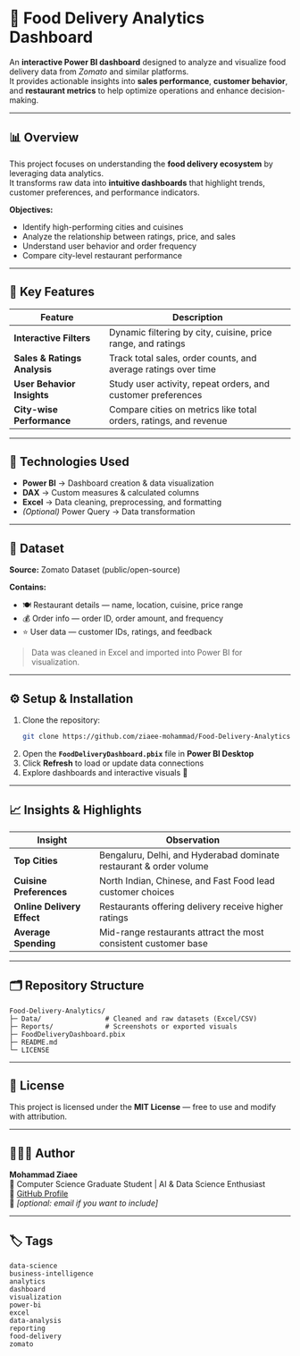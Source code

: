 # 🍔 Food Delivery Analytics Dashboard

An **interactive Power BI dashboard** designed to analyze and visualize food delivery data from *Zomato* and similar platforms.  
It provides actionable insights into **sales performance**, **customer behavior**, and **restaurant metrics** to help optimize operations and enhance decision-making.

---

## 📊 Overview
This project focuses on understanding the **food delivery ecosystem** by leveraging data analytics.  
It transforms raw data into **intuitive dashboards** that highlight trends, customer preferences, and performance indicators.

**Objectives:**
- Identify high-performing cities and cuisines  
- Analyze the relationship between ratings, price, and sales  
- Understand user behavior and order frequency  
- Compare city-level restaurant performance  

---

## 🚀 Key Features
| Feature | Description |
|----------|--------------|
| **Interactive Filters** | Dynamic filtering by city, cuisine, price range, and ratings |
| **Sales & Ratings Analysis** | Track total sales, order counts, and average ratings over time |
| **User Behavior Insights** | Study user activity, repeat orders, and customer preferences |
| **City-wise Performance** | Compare cities on metrics like total orders, ratings, and revenue |

---

## 🧠 Technologies Used
- **Power BI** → Dashboard creation & data visualization  
- **DAX** → Custom measures & calculated columns  
- **Excel** → Data cleaning, preprocessing, and formatting  
- *(Optional)* Power Query → Data transformation  

---

## 📂 Dataset
**Source:** Zomato Dataset (public/open-source)

**Contains:**
- 🍽️ Restaurant details — name, location, cuisine, price range  
- 💰 Order info — order ID, order amount, and frequency  
- ⭐ User data — customer IDs, ratings, and feedback  

> Data was cleaned in Excel and imported into Power BI for visualization.

---

## ⚙️ Setup & Installation
1. Clone the repository:
   ```bash
   git clone https://github.com/ziaee-mohammad/Food-Delivery-Analytics.git
   ```
2. Open the **`FoodDeliveryDashboard.pbix`** file in **Power BI Desktop**
3. Click **Refresh** to load or update data connections
4. Explore dashboards and interactive visuals 🎨

---

## 📈 Insights & Highlights
| Insight | Observation |
|----------|--------------|
| **Top Cities** | Bengaluru, Delhi, and Hyderabad dominate restaurant & order volume |
| **Cuisine Preferences** | North Indian, Chinese, and Fast Food lead customer choices |
| **Online Delivery Effect** | Restaurants offering delivery receive higher ratings |
| **Average Spending** | Mid-range restaurants attract the most consistent customer base |

---

## 🗂️ Repository Structure
```
Food-Delivery-Analytics/
├─ Data/                # Cleaned and raw datasets (Excel/CSV)
├─ Reports/             # Screenshots or exported visuals
├─ FoodDeliveryDashboard.pbix
├─ README.md
└─ LICENSE
```

---

## 📜 License
This project is licensed under the **MIT License** — free to use and modify with attribution.

---

## 👨🏻‍💻 Author
**Mohammad Ziaee**  
📍 Computer Science Graduate Student | AI & Data Science Enthusiast  
🔗 [GitHub Profile](https://github.com/ziaee-mohammad)  
📧 *[optional: email if you want to include]*

---

## 🏷 Tags
```
data-science
business-intelligence
analytics
dashboard
visualization
power-bi
excel
data-analysis
reporting
food-delivery
zomato
```

